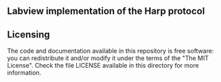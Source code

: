 ## Labview implementation of the Harp protocol

## Licensing

The code and documentation available in this repository is free software: you can redistribute it and/or modify it under the terms of the "The MIT License".
Check the file LICENSE available in this directory for more information.